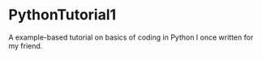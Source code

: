 # PythonTutorial1
A example-based tutorial on basics of coding in Python I once written for my friend. 
